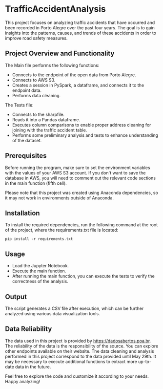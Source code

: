 # TrafficAccidentAnalysis
This project focuses on analyzing traffic accidents that have occurred and been recorded in Porto Alegre over the past four years. The goal is to gain insights into the patterns, causes, and trends of these accidents in order to improve road safety measures.

## Project Overview and Functionality
The Main file performs the following functions:

- Connects to the endpoint of the open data from Porto Alegre.
- Connects to AWS S3.
- Creates a session in PySpark, a dataframe, and connects it to the endpoint data.
- Performs data cleaning.

The Tests file:

- Connects to the sharpfile.
- Reads it into a Pandas dataframe.
- Executes column comparisons to enable proper address cleaning for joining with the traffic accident table.
- Performs some preliminary analysis and tests to enhance understanding of the dataset.

## Prerequisites
Before running the program, make sure to set the environment variables with the values of your AWS S3 account. If you don't want to save the database in AWS, you will need to comment out the relevant code sections in the main function (fifth cell).

Please note that this project was created using Anaconda dependencies, so it may not work in environments outside of Anaconda.

## Installation
To install the required dependencies, run the following command at the root of the project, where the requirements.txt file is located:

```pip install -r requirements.txt```

## Usage
- Load the Jupyter Notebook.
- Execute the main function.
- After running the main function, you can execute the tests to verify the correctness of the analysis.

## Output
The script generates a CSV file after execution, which can be further analyzed using various data visualization tools.

## Data Reliability
The data used in this project is provided by https://dadosabertos.poa.br. The reliability of the data is the responsibility of the source. You can explore other endpoints available on their website.
The data cleaning and analysis performed in this project correspond to the data provided until May 29th. It may be necessary to execute additional functions to extract more up-to-date data in the future.

Feel free to explore the code and customize it according to your needs. Happy analyzing!
